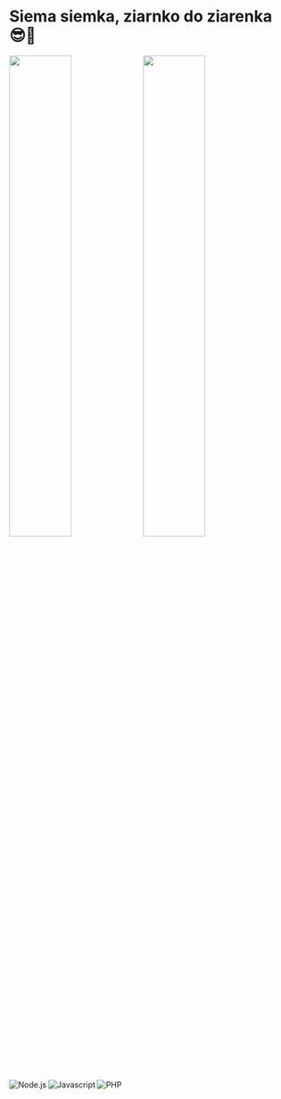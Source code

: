# Siema siemka, ziarnko do ziarenka 😎🤙


<img align="Left" width="47%" src="https://github-readme-stats.vercel.app/api?username=Jasiostwor&show_icons=true&theme=merko"/>
<img align="Left" width="47%" src="https://github-readme-stats.vercel.app/api/top-langs/?username=Jasiostwor&layout=compact"/>

<img align="Left" alt="Node.js" src="https://img.shields.io/badge/node.js-6DA55F?style=for-the-badge&logo=node.js&logoColor=white"/>
<img align="Left" alt="Javascript" src="https://img.shields.io/badge/javascript-%23323330.svg?style=for-the-badge&logo=javascript&logoColor=%23F7DF1E"/>
<img alt="PHP" src="https://img.shields.io/badge/php-%23777BB4.svg?style=for-the-badge&logo=php&logoColor=white"/>

